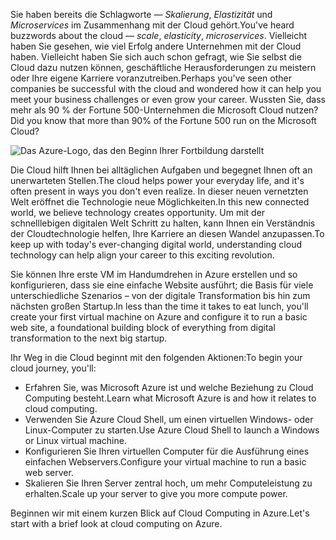 <span data-ttu-id="59ace-101">Sie haben bereits die Schlagworte &mdash; _Skalierung_, _Elastizität_ und _Microservices_ im Zusammenhang mit der Cloud gehört.</span><span class="sxs-lookup"><span data-stu-id="59ace-101">You've heard buzzwords about the cloud &mdash; _scale_, _elasticity_, _microservices_.</span></span> <span data-ttu-id="59ace-102">Vielleicht haben Sie gesehen, wie viel Erfolg andere Unternehmen mit der Cloud haben. Vielleicht haben Sie sich auch schon gefragt, wie Sie selbst die Cloud dazu nutzen können, geschäftliche Herausforderungen zu meistern oder Ihre eigene Karriere voranzutreiben.</span><span class="sxs-lookup"><span data-stu-id="59ace-102">Perhaps you've seen other companies be successful with the cloud and wondered how it can help you meet your business challenges or even grow your career.</span></span> <span data-ttu-id="59ace-103">Wussten Sie, dass mehr als 90 % der Fortune 500-Unternehmen die Microsoft Cloud nutzen?</span><span class="sxs-lookup"><span data-stu-id="59ace-103">Did you know that more than 90% of the Fortune 500 run on the Microsoft Cloud?</span></span>

![Das Azure-Logo, das den Beginn Ihrer Fortbildung darstellt](../media/1-heading.png)

<span data-ttu-id="59ace-105">Die Cloud hilft Ihnen bei alltäglichen Aufgaben und begegnet Ihnen oft an unerwarteten Stellen.</span><span class="sxs-lookup"><span data-stu-id="59ace-105">The cloud helps power your everyday life, and it's often present in ways you don't even realize.</span></span> <span data-ttu-id="59ace-106">In dieser neuen vernetzten Welt eröffnet die Technologie neue Möglichkeiten.</span><span class="sxs-lookup"><span data-stu-id="59ace-106">In this new connected world, we believe technology creates opportunity.</span></span> <span data-ttu-id="59ace-107">Um mit der schnelllebigen digitalen Welt Schritt zu halten, kann Ihnen ein Verständnis der Cloudtechnologie helfen, Ihre Karriere an diesen Wandel anzupassen.</span><span class="sxs-lookup"><span data-stu-id="59ace-107">To keep up with today's ever-changing digital world, understanding cloud technology can help align your career to this exciting revolution.</span></span>

<span data-ttu-id="59ace-108">Sie können Ihre erste VM im Handumdrehen in Azure erstellen und so konfigurieren, dass sie eine einfache Website ausführt; die Basis für viele unterschiedliche Szenarios – von der digitale Transformation bis hin zum nächsten großen Startup.</span><span class="sxs-lookup"><span data-stu-id="59ace-108">In less than the time it takes to eat lunch, you'll create your first virtual machine on Azure and configure it to run a basic web site, a foundational building block of everything from digital transformation to the next big startup.</span></span>

<span data-ttu-id="59ace-109">Ihr Weg in die Cloud beginnt mit den folgenden Aktionen:</span><span class="sxs-lookup"><span data-stu-id="59ace-109">To begin your cloud journey, you'll:</span></span>

* <span data-ttu-id="59ace-110">Erfahren Sie, was Microsoft Azure ist und welche Beziehung zu Cloud Computing besteht.</span><span class="sxs-lookup"><span data-stu-id="59ace-110">Learn what Microsoft Azure is and how it relates to cloud computing.</span></span>
* <span data-ttu-id="59ace-111">Verwenden Sie Azure Cloud Shell, um einen virtuellen Windows- oder Linux-Computer zu starten.</span><span class="sxs-lookup"><span data-stu-id="59ace-111">Use Azure Cloud Shell to launch a Windows or Linux virtual machine.</span></span>
* <span data-ttu-id="59ace-112">Konfigurieren Sie Ihren virtuellen Computer für die Ausführung eines einfachen Webservers.</span><span class="sxs-lookup"><span data-stu-id="59ace-112">Configure your virtual machine to run a basic web server.</span></span>
* <span data-ttu-id="59ace-113">Skalieren Sie Ihren Server zentral hoch, um mehr Computeleistung zu erhalten.</span><span class="sxs-lookup"><span data-stu-id="59ace-113">Scale up your server to give you more compute power.</span></span>

<span data-ttu-id="59ace-114">Beginnen wir mit einem kurzen Blick auf Cloud Computing in Azure.</span><span class="sxs-lookup"><span data-stu-id="59ace-114">Let's start with a brief look at cloud computing on Azure.</span></span>